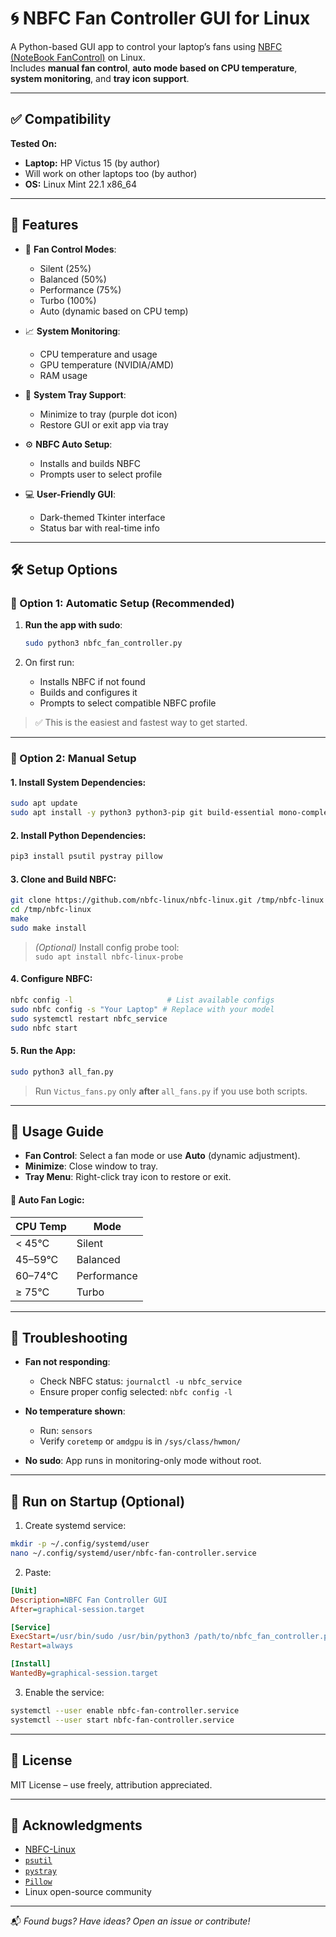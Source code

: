 
# 🌀 NBFC Fan Controller GUI for Linux

A Python-based GUI app to control your laptop’s fans using [NBFC (NoteBook FanControl)](https://github.com/hirschmann/nbfc) on Linux.  
Includes **manual fan control**, **auto mode based on CPU temperature**, **system monitoring**, and **tray icon support**.

---

## ✅ Compatibility

**Tested On:**
- **Laptop:** HP Victus 15 (by author)
- Will work on other laptops too (by author)
- **OS:** Linux Mint 22.1 x86_64

---

## 🚀 Features

- 🧊 **Fan Control Modes**:
  - Silent (25%)
  - Balanced (50%)
  - Performance (75%)
  - Turbo (100%)
  - Auto (dynamic based on CPU temp)

- 📈 **System Monitoring**:
  - CPU temperature and usage
  - GPU temperature (NVIDIA/AMD)
  - RAM usage

- 🧲 **System Tray Support**:
  - Minimize to tray (purple dot icon)
  - Restore GUI or exit app via tray

- ⚙️ **NBFC Auto Setup**:
  - Installs and builds NBFC
  - Prompts user to select profile

- 💻 **User-Friendly GUI**:
  - Dark-themed Tkinter interface
  - Status bar with real-time info

---

## 🛠️ Setup Options

### 🔹 Option 1: Automatic Setup (Recommended)

1. **Run the app with sudo**:
   ```bash
   sudo python3 nbfc_fan_controller.py
   ```

2. On first run:
   - Installs NBFC if not found
   - Builds and configures it
   - Prompts to select compatible NBFC profile

> ✅ This is the easiest and fastest way to get started.

---

### 🔸 Option 2: Manual Setup

#### 1. Install System Dependencies:

```bash
sudo apt update
sudo apt install -y python3 python3-pip git build-essential mono-complete lm-sensors
```

#### 2. Install Python Dependencies:

```bash
pip3 install psutil pystray pillow
```

#### 3. Clone and Build NBFC:

```bash
git clone https://github.com/nbfc-linux/nbfc-linux.git /tmp/nbfc-linux
cd /tmp/nbfc-linux
make
sudo make install
```

> *(Optional)* Install config probe tool:  
> `sudo apt install nbfc-linux-probe`

#### 4. Configure NBFC:

```bash
nbfc config -l                     # List available configs
sudo nbfc config -s "Your Laptop" # Replace with your model
sudo systemctl restart nbfc_service
sudo nbfc start
```

#### 5. Run the App:

```bash
sudo python3 all_fan.py
```

> Run `Victus_fans.py` only **after** `all_fans.py` if you use both scripts.

---

## 📖 Usage Guide

- **Fan Control**: Select a fan mode or use **Auto** (dynamic adjustment).
- **Minimize**: Close window to tray.
- **Tray Menu**: Right-click tray icon to restore or exit.

#### 🔄 Auto Fan Logic:

| CPU Temp      | Mode        |
|---------------|-------------|
| < 45°C        | Silent      |
| 45–59°C       | Balanced    |
| 60–74°C       | Performance |
| ≥ 75°C        | Turbo       |

---

## 🧪 Troubleshooting

- **Fan not responding**:
  - Check NBFC status: `journalctl -u nbfc_service`
  - Ensure proper config selected: `nbfc config -l`

- **No temperature shown**:
  - Run: `sensors`
  - Verify `coretemp` or `amdgpu` is in `/sys/class/hwmon/`

- **No sudo**: App runs in monitoring-only mode without root.

---

## 🔁 Run on Startup (Optional)

1. Create systemd service:

```bash
mkdir -p ~/.config/systemd/user
nano ~/.config/systemd/user/nbfc-fan-controller.service
```

2. Paste:

```ini
[Unit]
Description=NBFC Fan Controller GUI
After=graphical-session.target

[Service]
ExecStart=/usr/bin/sudo /usr/bin/python3 /path/to/nbfc_fan_controller.py
Restart=always

[Install]
WantedBy=graphical-session.target
```

3. Enable the service:

```bash
systemctl --user enable nbfc-fan-controller.service
systemctl --user start nbfc-fan-controller.service
```

---

## 🧾 License

MIT License – use freely, attribution appreciated.

---

## 🙌 Acknowledgments

- [NBFC-Linux](https://github.com/nbfc-linux/nbfc-linux)
- [`psutil`](https://pypi.org/project/psutil/)
- [`pystray`](https://pypi.org/project/pystray/)
- [`Pillow`](https://pypi.org/project/Pillow/)
- Linux open-source community

---

📬 *Found bugs? Have ideas? Open an issue or contribute!*
